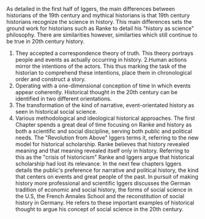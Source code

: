 As detailed in the first half of Iggers, the main differences between historians of the 19th century and mythical historians
is that 19th century historians recognize the science in history. This main differences sets the ground work for historians 
such as Ranke to detail his "history as science" philosophy.
There are similarities however, similarties which still continue to be true in 20th century history.
1. They accepted a correspondence theory of truth. This theory portrays people and events as actually occurring in history.
2.Human actions mirror the intentions of the actors. This thus marking the task of the historian to comprehend these intentions,
place them in chronological order and construct a story.
3. Operating with a one-dimensional conception of time in which events appear coherently. 
Historical thought in the 20th century can be identified in two
different orientations.
1. The transformation of the kind of narrative, event-orientated history as seen in historical social science.
2. Various methodological and ideological historical approaches.
The first Chapter spends a great deal of time focusing on Ranke and history as both a scientific and social discipline,
serving both public and political needs. The "Revolution from Above" Iggers terms it, referring to the new model for historical
scholarship. Ranke believes that history revealed meaning and that meaning revealed itself only in history. Referring to this as
the "crisis of historicism" Ranke and Iggers argue that historical scholarship had lost its relevance. 
In the next few chapters Iggers details the public's preference for narrative and political history, the kind that centers on 
events and great people of the past. In pursuit of making history more professional and scientific Iggers discusses the German
tradition of economic and social history, the forms of social science in the U.S, the French Annales School and the 
reconstitution of social history in Germany. He refers to these important examples of historical thought to argue his concept
of social science in the 20th century.
